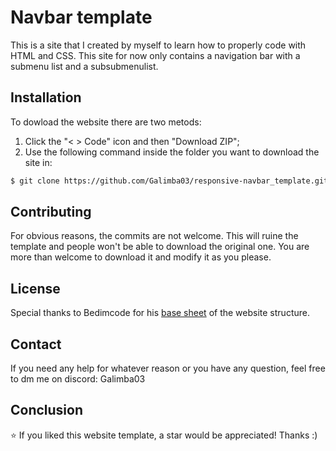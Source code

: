 # Navbar template

This is a site that I created by myself to learn how to properly code with HTML and CSS. This site for now only contains a navigation bar with a submenu list and a subsubmenulist.

## Installation

To dowload the website there are two metods:

1. Click the "< > Code" icon and then "Download ZIP";
2. Use the following command inside the folder you want to download the site in:

```bash
$ git clone https://github.com/Galimba03/responsive-navbar_template.git
```

## Contributing

For obvious reasons, the commits are not welcome. This will ruine the template and people won't be able to download the original one. You are more than welcome to download it and modify it as you please.

## License

Special thanks to Bedimcode for his [base sheet](https://github.com/bedimcode/responsive-dropdown-menu-2/tree/start-project) of the website structure.

## Contact

If you need any help for whatever reason or you have any question, feel free to dm me on discord: Galimba03

## Conclusion

⭐ If you liked this website template, a star would be appreciated! Thanks :)